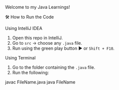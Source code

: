 Welcome to my Java Learnings! 

🛠 How to Run the Code

Using IntelliJ IDEA

1. Open this repo in IntelliJ.
2. Go to `src` → choose any `.java` file.
3. Run using the green play button ▶️ or `Shift + F10`.

Using Terminal

1. Go to the folder containing the `.java` file.
2. Run the following:

javac FileName.java
java FileName
